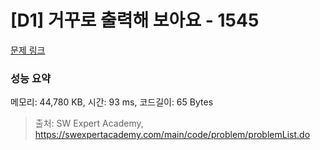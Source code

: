 # [D1] 거꾸로 출력해 보아요 - 1545 

[문제 링크](https://swexpertacademy.com/main/code/problem/problemDetail.do?contestProbId=AV2gbY0qAAQBBAS0) 

### 성능 요약

메모리: 44,780 KB, 시간: 93 ms, 코드길이: 65 Bytes



> 출처: SW Expert Academy, https://swexpertacademy.com/main/code/problem/problemList.do